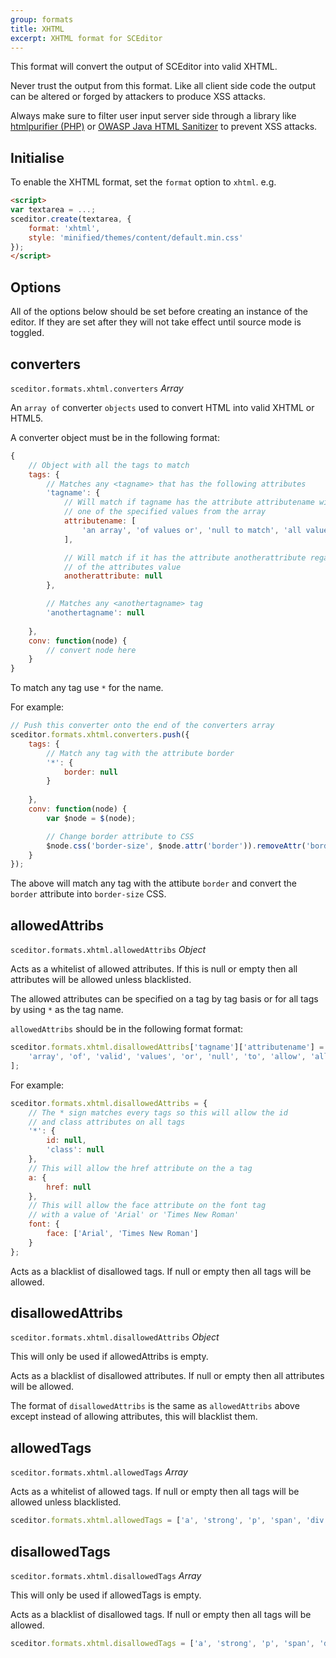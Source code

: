```yaml
---
group: formats
title: XHTML
excerpt: XHTML format for SCEditor
---
```


This format will convert the output of SCEditor into valid XHTML.

<div class="notice warning">
	<p>Never trust the output from this format. Like all client side code the output can be altered or forged by attackers to produce XSS attacks.</p>
	<p>Always make sure to filter user input server side through a library like <a href="http://htmlpurifier.org/">htmlpurifier (PHP)</a> or  <a href="https://www.owasp.org/index.php/OWASP_Java_HTML_Sanitizer">OWASP Java HTML Sanitizer</a> to prevent XSS attacks.</p>
</div>


## Initialise

To enable the XHTML format, set the `format` option to `xhtml`. e.g.

```html
<script>
var textarea = ...;
sceditor.create(textarea, {
	format: 'xhtml',
	style: 'minified/themes/content/default.min.css'
});
</script>
```


## Options

All of the options below should be set before creating an instance of the editor. If they are set after they will not take effect until source mode is toggled.


## converters

`sceditor.formats.xhtml.converters` *Array*

An `array of` converter `objects` used to convert HTML into valid XHTML or HTML5.

A converter object must be in the following format:

```js
{
	// Object with all the tags to match
	tags: {
		// Matches any <tagname> that has the following attributes
		'tagname': {
			// Will match if tagname has the attribute attributename with
			// one of the specified values from the array
			attributename: [
				'an array', 'of values or', 'null to match', 'all values'
			],

			// Will match if it has the attribute anotherattribute regardless
			// of the attributes value
			anotherattribute: null
		},

		// Matches any <anothertagname> tag
		'anothertagname': null
		
	},
	conv: function(node) {
		// convert node here
	}
}
```

To match any tag use `*` for the name.

For example:

```js
// Push this converter onto the end of the converters array
sceditor.formats.xhtml.converters.push({
	tags: {
		// Match any tag with the attribute border
		'*': {
			border: null
		}
		
	},
	conv: function(node) {
		var $node = $(node);

		// Change border attribute to CSS
		$node.css('border-size', $node.attr('border')).removeAttr('border');
	}
});
```

The above will match any tag with the attibute `border` and convert the `border` attribute into `border-size` CSS.


## allowedAttribs

`sceditor.formats.xhtml.allowedAttribs` *Object*

Acts as a whitelist of allowed attributes. If this is null or empty then all attributes will be allowed unless blacklisted.

The allowed attributes can be specified on a tag by tag basis or for all tags by using `*` as the tag name.

`allowedAttribs` should be in the following format format:

```js
sceditor.formats.xhtml.disallowedAttribs['tagname']['attributename'] = [
	'array', 'of', 'valid', 'values', 'or', 'null', 'to', 'allow', 'all', 'values'
];
```

For example:

```js
sceditor.formats.xhtml.disallowedAttribs = {
	// The * sign matches every tags so this will allow the id
	// and class attributes on all tags
	'*': {
		id: null,
		'class': null
	},
	// This will allow the href attribute on the a tag
	a: {
		href: null
	},
	// This will allow the face attribute on the font tag
	// with a value of 'Arial' or 'Times New Roman'
	font: {
		face: ['Arial', 'Times New Roman']
	}
};
```

Acts as a blacklist of disallowed tags. If null or empty then all tags will be allowed.


## disallowedAttribs

`sceditor.formats.xhtml.disallowedAttribs` *Object*

<span  class="notice info">
	This will only be used if allowedAttribs is empty.
</span>

Acts as a blacklist of disallowed attributes. If null or empty then all attributes will be allowed.

The format of `disallowedAttribs` is the same as `allowedAttribs` above except instead of allowing attributes, this will blacklist them.


## allowedTags

`sceditor.formats.xhtml.allowedTags` *Array* 

Acts as a whitelist of allowed tags. If null or empty then all tags will be allowed unless blacklisted.

```js
sceditor.formats.xhtml.allowedTags = ['a', 'strong', 'p', 'span', 'div'];
```


## disallowedTags

`sceditor.formats.xhtml.disallowedTags` *Array*

<span  class="notice info">
	This will only be used if allowedTags is empty.
</span>

Acts as a blacklist of disallowed tags. If null or empty then all tags will be allowed.

```js
sceditor.formats.xhtml.disallowedTags = ['a', 'strong', 'p', 'span', 'div'];
```

